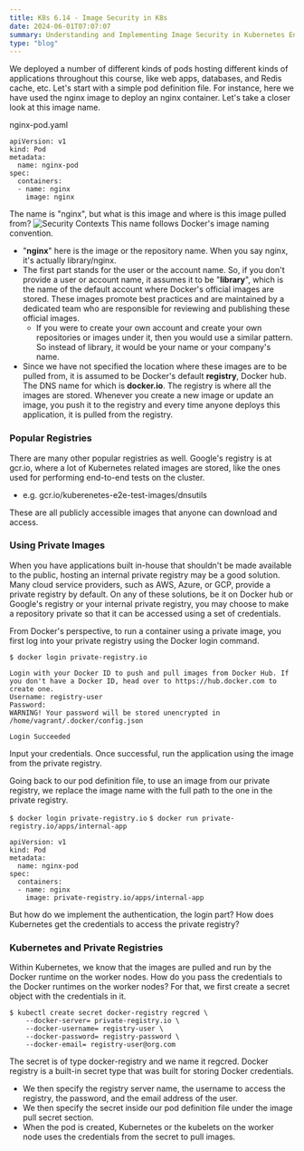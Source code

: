 ```yaml
---
title: K8s 6.14 - Image Security in K8s
date: 2024-06-01T07:07:07
summary: Understanding and Implementing Image Security in Kubernetes Environment
type: "blog"
---
```

We deployed a number of different kinds of pods hosting different kinds of applications throughout this course, like web apps, databases, and Redis cache, etc. Let's start with a simple pod definition file. For instance, here we have used the nginx image to deploy an nginx container. Let's take a closer look at this image name.

nginx-pod.yaml
```
apiVersion: v1
kind: Pod
metadata:
  name: nginx-pod
spec:
  containers:
  - name: nginx
    image: nginx
```

The name is "nginx", but what is this image and where is this image pulled from? 
![Security Contexts](/images/kubernetes/diagrams/6-14-1-image-security.png)
This name follows Docker's image naming convention. 
- "**nginx**" here is the image or the repository name. When you say nginx, it's actually library/nginx. 
- The first part stands for the user or the account name. So, if you don't provide a user or account name, it assumes it to be "**library**", which is the name of the default account where Docker's official images are stored. These images promote best practices and are maintained by a dedicated team who are responsible for reviewing and publishing these official images.
	- If you were to create your own account and create your own repositories or images under it, then you would use a similar pattern. So instead of library, it would be your name or your company's name.
- Since we have not specified the location where these images are to be pulled from, it is assumed to be Docker's default **registry**, Docker hub. The DNS name for which is **docker.io**. The registry is where all the images are stored. Whenever you create a new image or update an image, you push it to the registry and every time anyone deploys this application, it is pulled from the registry.

### Popular Registries

There are many other popular registries as well. Google's registry is at gcr.io, where a lot of Kubernetes related images are stored, like the ones used for performing end-to-end tests on the cluster. 
- e.g. gcr.io/kuberenetes-e2e-test-images/dnsutils

These are all publicly accessible images that anyone can download and access. 

### Using Private Images
When you have applications built in-house that shouldn't be made available to the public, hosting an internal private registry may be a good solution. Many cloud service providers, such as AWS, Azure, or GCP, provide a private registry by default. On any of these solutions, be it on Docker hub or Google's registry or your internal private registry, you may choose to make a repository private so that it can be accessed using a set of credentials.

From Docker's perspective, to run a container using a private image, you first log into your private registry using the Docker login command. 

`$ docker login private-registry.io`
```
Login with your Docker ID to push and pull images from Docker Hub. If you don't have a Docker ID, head over to https://hub.docker.com to create one.
Username: registry-user
Password:
WARNING! Your password will be stored unencrypted in /home/vagrant/.docker/config.json

Login Succeeded

```

Input your credentials. Once successful, run the application using the image from the private registry. 

Going back to our pod definition file, to use an image from our private registry, we replace the image name with the full path to the one in the private registry.

`$ docker login private-registry.io`
`$ docker run private-registry.io/apps/internal-app`

```
apiVersion: v1
kind: Pod
metadata:
  name: nginx-pod
spec:
  containers:
  - name: nginx
    image: private-registry.io/apps/internal-app
```

But how do we implement the authentication, the login part? How does Kubernetes get the credentials to access the private registry?
### Kubernetes and Private Registries

Within Kubernetes, we know that the images are pulled and run by the Docker runtime on the worker nodes. How do you pass the credentials to the Docker runtimes on the worker nodes? For that, we first create a secret object with the credentials in it. 

```
$ kubectl create secret docker-registry regcred \
	--docker-server= private-registry.io \
	--docker-username= registry-user \
	--docker-password= registry-password \
	--docker-email= registry-user@org.com
```

The secret is of type docker-registry and we name it regcred. Docker registry is a built-in secret type that was built for storing Docker credentials. 
- We then specify the registry server name, the username to access the registry, the password, and the email address of the user. 
- We then specify the secret inside our pod definition file under the image pull secret section. 
- When the pod is created, Kubernetes or the kubelets on the worker node uses the credentials from the secret to pull images.